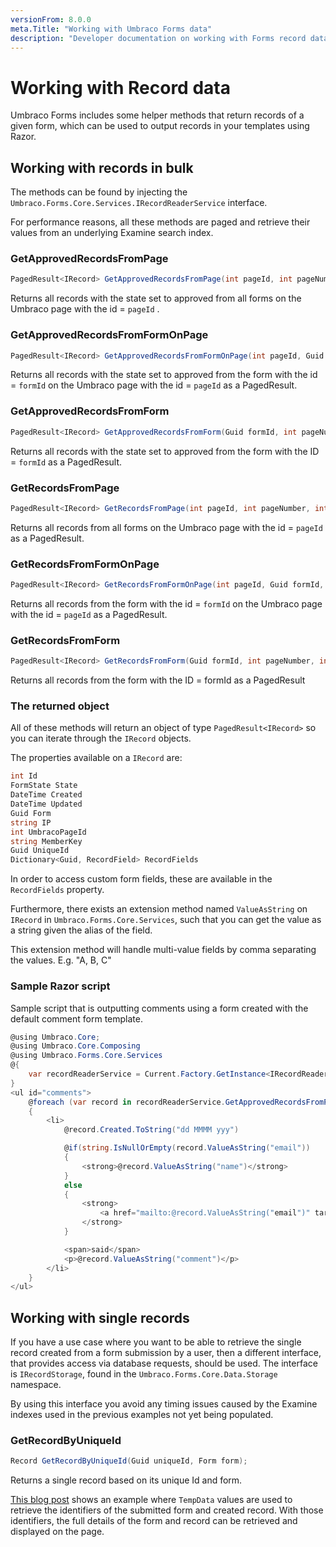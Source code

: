 ```yaml
---
versionFrom: 8.0.0
meta.Title: "Working with Umbraco Forms data"
description: "Developer documentation on working with Forms record data."
---
```


# Working with Record data

Umbraco Forms includes some helper methods that return records of a given form, which can be used to output records in your templates using Razor.

## Working with records in bulk

The methods can be found by injecting the `Umbraco.Forms.Core.Services.IRecordReaderService` interface.

For performance reasons, all these methods are paged and retrieve their values from an underlying Examine search index.

### GetApprovedRecordsFromPage

```csharp
PagedResult<IRecord> GetApprovedRecordsFromPage(int pageId, int pageNumber, int pageSize)
```

Returns all records with the state set to approved from all forms on the Umbraco page with the id = `pageId` .

### GetApprovedRecordsFromFormOnPage

```csharp
PagedResult<IRecord> GetApprovedRecordsFromFormOnPage(int pageId, Guid formId, int pageNumber, int pageSize)
```

Returns all records with the state set to approved from the form with the id = `formId` on the Umbraco page with the id = `pageId` as a PagedResult<IRecord>.

### GetApprovedRecordsFromForm

```csharp
PagedResult<IRecord> GetApprovedRecordsFromForm(Guid formId, int pageNumber, int pageSize)
```

Returns all records with the state set to approved from the form with the ID = `formId` as a PagedResult<IRecord>.

### GetRecordsFromPage

```csharp
PagedResult<IRecord> GetRecordsFromPage(int pageId, int pageNumber, int pageSize)
```

Returns all records from all forms on the Umbraco page with the id = `pageId` as a PagedResult<IRecord>.

### GetRecordsFromFormOnPage

```csharp
PagedResult<IRecord> GetRecordsFromFormOnPage(int pageId, Guid formId, int pageNumber, int pageSize)
```

Returns all records from the form with the id = `formId` on the Umbraco page with the id = `pageId` as a PagedResult<IRecord>.

### GetRecordsFromForm

```csharp
PagedResult<IRecord> GetRecordsFromForm(Guid formId, int pageNumber, int pageSize)
```

Returns all records from the form with the ID = formId as a PagedResult<IRecord>

### The returned object

All of these methods will return an object of type `PagedResult<IRecord>` so you can iterate through the `IRecord` objects.

The properties available on a `IRecord` are:

```csharp
int Id
FormState State
DateTime Created
DateTime Updated
Guid Form
string IP
int UmbracoPageId
string MemberKey
Guid UniqueId
Dictionary<Guid, RecordField> RecordFields
```

In order to access custom form fields, these are available in the `RecordFields` property.

Furthermore, there exists an extension method named `ValueAsString` on `IRecord` in `Umbraco.Forms.Core.Services`, such that you can get the value as a string given the alias of the field.

This extension method will handle multi-value fields by comma separating the values. E.g. "A, B, C"

### Sample Razor script

Sample script that is outputting comments using a form created with the default comment form template.

```csharp
@using Umbraco.Core;
@using Umbraco.Core.Composing
@using Umbraco.Forms.Core.Services
@{
    var recordReaderService = Current.Factory.GetInstance<IRecordReaderService>();
}
<ul id="comments">
    @foreach (var record in recordReaderService.GetApprovedRecordsFromPage(Model.Id, 1, 10).Items)
    {
        <li>
            @record.Created.ToString("dd MMMM yyy")

            @if(string.IsNullOrEmpty(record.ValueAsString("email"))
            {
                <strong>@record.ValueAsString("name")</strong>
            }
            else
            {
                <strong>
                    <a href="mailto:@record.ValueAsString("email")" target="_blank">@record.ValueAsString("name")</a>
                </strong>
            }

            <span>said</span>
            <p>@record.ValueAsString("comment")</p>
        </li>
    }
</ul>
```

## Working with single records

If you have a use case where you want to be able to retrieve the single record created from a form submission by a user, then a different interface, that provides access via database requests, should be used.  The interface is `IRecordStorage`, found in the `Umbraco.Forms.Core.Data.Storage` namespace.

By using this interface you avoid any timing issues caused by the Examine indexes used in the previous examples not yet being populated.

### GetRecordByUniqueId

```csharp
Record GetRecordByUniqueId(Guid uniqueId, Form form);
```

Returns a single record based on its unique Id and form.

[This blog post](https://www.andybutland.dev/2022/04/getting-submitted-form-data-in-umbraco.html)  shows an example where `TempData` values are used to retrieve the identifiers of the submitted form and created record. With those identifiers, the full details of the form and record can be retrieved and displayed on the page.


